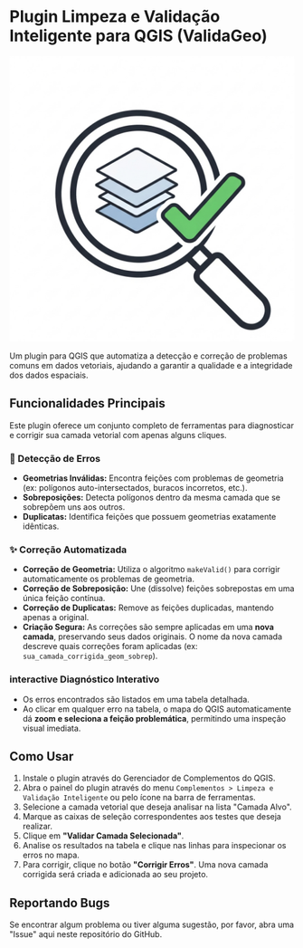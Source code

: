 # Plugin Limpeza e Validação Inteligente para QGIS (ValidaGeo)

![Ícone do Plugin](icon.png)

Um plugin para QGIS que automatiza a detecção e correção de problemas comuns em dados vetoriais, ajudando a garantir a qualidade e a integridade dos dados espaciais.

## Funcionalidades Principais

Este plugin oferece um conjunto completo de ferramentas para diagnosticar e corrigir sua camada vetorial com apenas alguns cliques.

### 🔎 Detecção de Erros
* **Geometrias Inválidas:** Encontra feições com problemas de geometria (ex: polígonos auto-intersectados, buracos incorretos, etc.).
* **Sobreposições:** Detecta polígonos dentro da mesma camada que se sobrepõem uns aos outros.
* **Duplicatas:** Identifica feições que possuem geometrias exatamente idênticas.

### ✨ Correção Automatizada
* **Correção de Geometria:** Utiliza o algoritmo `makeValid()` para corrigir automaticamente os problemas de geometria.
* **Correção de Sobreposição:** Une (dissolve) feições sobrepostas em uma única feição contínua.
* **Correção de Duplicatas:** Remove as feições duplicadas, mantendo apenas a original.
* **Criação Segura:** As correções são sempre aplicadas em uma **nova camada**, preservando seus dados originais. O nome da nova camada descreve quais correções foram aplicadas (ex: `sua_camada_corrigida_geom_sobrep`).

###  interactive Diagnóstico Interativo
* Os erros encontrados são listados em uma tabela detalhada.
* Ao clicar em qualquer erro na tabela, o mapa do QGIS automaticamente dá **zoom e seleciona a feição problemática**, permitindo uma inspeção visual imediata.

## Como Usar

1.  Instale o plugin através do Gerenciador de Complementos do QGIS.
2.  Abra o painel do plugin através do menu `Complementos > Limpeza e Validação Inteligente` ou pelo ícone na barra de ferramentas.
3.  Selecione a camada vetorial que deseja analisar na lista "Camada Alvo".
4.  Marque as caixas de seleção correspondentes aos testes que deseja realizar.
5.  Clique em **"Validar Camada Selecionada"**.
6.  Analise os resultados na tabela e clique nas linhas para inspecionar os erros no mapa.
7.  Para corrigir, clique no botão **"Corrigir Erros"**. Uma nova camada corrigida será criada e adicionada ao seu projeto.

## Reportando Bugs

Se encontrar algum problema ou tiver alguma sugestão, por favor, abra uma "Issue" aqui neste repositório do GitHub.
